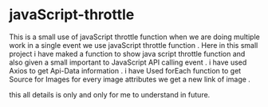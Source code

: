 # javaScript-throttle
This is a small use of javaScript throttle function when we are doing multiple work in a single event we use javaScript throttle function . 
Here in this small project i have maked a function to show java script throttle function and also given a small important to JavaScript API calling event .
i have used Axios to get Api-Data information . 
i have Used forEach function to get Source for Images for every image attributes we get a new link of image .

this all details is only and only for me to understand in future.

